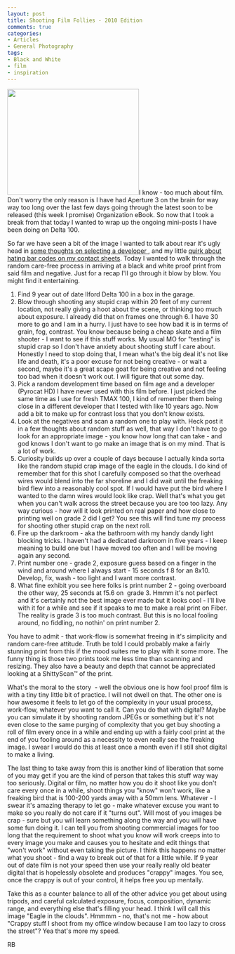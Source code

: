 ```yaml
---
layout: post
title: Shooting Film Follies - 2010 Edition
comments: true
categories:
- Articles
- General Photography
tags:
- Black and White
- film
- inspiration
---
```

<a rel="prettyPhoto" href="http://photo.rwboyer.com/wp-content/uploads/2010/08/Delta100-print.jpg"><img class="alignleft size-medium wp-image-2183" title="Delta100-print" src="http://photo.rwboyer.com/wp-content/uploads/2010/08/Delta100-print-300x241.jpg" alt="" width="300" height="241" /></a>I know - too much about film. Don't worry the only reason is I have had Aperture 3 on the brain for way way too long over the last few days going through the latest soon to be released (this week I promise) Organization eBook. So now that I took a break from that today I wanted to wrap up the ongoing mini-posts I have been doing on Delta 100.

So far we have seen a bit of the image I wanted to talk about rear it's ugly head in <a href="http://photo.rwboyer.com/2010/08/16/selecting-a-film-developer/">some thoughts on selecting a developer </a>, and my little <a href="http://photo.rwboyer.com/2010/08/22/strange-things-photographers-do/">quirk about hating bar codes on my contact sheets</a>. Today I wanted to walk through the random care-free process in arriving at a black and white proof print from said film and negative. Just for a recap I'll go through it blow by blow. You might find it entertaining.
<ol>
	<li>Find 9 year out of date Ilford Delta 100 in a box in the garage.</li>
	<li>Blow through shooting any stupid crap within 20 feet of my current location, not really giving a hoot about the scene, or thinking too much about exposure. I already did that on frames one through 6. I have 30 more to go and I am in a hurry. I just have to see how bad it is in terms of grain, fog, contrast. You know because being a cheap skate and a film shooter - I want to see if this stuff works. My usual MO for "testing" is stupid crap so I don't have anxiety about shooting stuff I care about. Honestly I need to stop doing that, I mean what's the big deal it's not like life and death, it's a poor excuse for not being creative - or wait a second, maybe it's a great scape goat for being creative and not feeling too bad when it doesn't work out. I will figure that out some day.</li>
	<li>Pick a random development time based on film age and a developer (Pyrocat HD) I have never used with this film before. I just picked the same time as I use for fresh TMAX 100, I kind of remember them being close in a different developer that I tested with like 10 years ago. Now add a bit to make up for contrast loss that you don't know exists.</li>
	<li>Look at the negatives and scan a random one to play with. Heck post it in a few thoughts about random stuff as well, that way I don't have to go look for an appropriate image - you know how long that can take - and god knows I don't want to go make an image that is on my mind. That is a lot of work.</li>
	<li>Curiosity builds up over a couple of days because I actually kinda sorta like the random stupid crap image of the eagle in the clouds. I do kind of remember that for this shot I carefully composed so that the overhead wires would blend into the far shoreline and I did wait until the freaking bird flew into a reasonably cool spot. If I would have put the bird where I wanted to the damn wires would look like crap. Well that's what you get when you can't walk across the street because you are too too lazy. Any way curious - how will it look printed on real paper and how close to printing well on grade 2 did I get? You see this will find tune my process for shooting other stupid crap on the next roll.</li>
	<li>Fire up the darkroom - aka the bathroom with my handy dandy light blocking tricks. I haven't had a dedicated darkroom in five years - I keep meaning to build one but I have moved too often and I will be moving again any second.</li>
	<li>Print number one - grade 2, exposure guess based on a finger in the wind and around where I always start - 15 seconds f 8 for an 8x10. Develop, fix, wash - too light and I want more contrast.</li>
	<li>What fine exhibit you see here folks is print number 2 - going overboard the other way, 25 seconds at f5.6 on  grade 3. Hmmm it's not perfect and it's certainly not the best image ever made but it looks cool - I'll live with it for a while and see if it speaks to me to make a real print on Fiber. The reality is grade 3 is too much contrast. But this is no local fooling around, no fiddling, no nothin' on print number 2.</li>
</ol>
You have to admit - that work-flow is somewhat freeing in it's simplicity and random care-free attitude. Truth be told I could probably make a fairly stunning print from this if the mood suites me to play with it some more. The funny thing is those two prints took me less time than scanning and resizing. They also have a beauty and depth that cannot be appreciated looking at a ShittyScan™ of the print.

What's the moral to the story  - well the obvious one is how fool proof film is with a tiny tiny little bit of practice. I will not dwell on that. The other one is how awesome it feels to let go of the complexity in your usual process, work-flow, whatever you want to call it. Can you do that with digital? Maybe you can simulate it by shooting random JPEGs or something but it's not even close to the same purging of complexity that you get buy shooting a roll of film every once in a while and ending up with a fairly cool print at the end of you fooling around as a necessity to even really see the freaking image. I swear I would do this at least once a month even if I still shot digital to make a living.

The last thing to take away from this is another kind of liberation that some of you may get if you are the kind of person that takes this stuff way way too seriously. Digital or film, no matter how you do it shoot like you don't care every once in a while, shoot things you "know" won't work, like a freaking bird that is 100-200 yards away with a 50mm lens. Whatever - I swear it's amazing therapy to let go - make whatever excuse you want to make so you really do not care if it "turns out". Will most of you images be crap - sure but you will learn something along the way and you will have some fun doing it. I can tell you from shooting commercial images for too long that the requirement to shoot what you know will work creeps into to every image you make and causes you to hesitate and edit things that "won't work" without even taking the picture. I think this happens no matter what you shoot - find a way to break out of that for a little while. If 9 year out of date film is not your speed then use your really really old beater digital that is hopelessly obsolete and produces "crappy" images. You see, once the crappy is out of your control, it helps free you up mentally.

Take this as a counter balance to all of the other advice you get about using tripods, and careful calculated exposure, focus, composition, dynamic range, and everything else that's filling your head. I think I will call this image "Eagle in the clouds". Hmmmm - no, that's not me - how about "Crappy stuff I shoot from my office window because I am too lazy to cross the street"? Yea that's more my speed.

RB